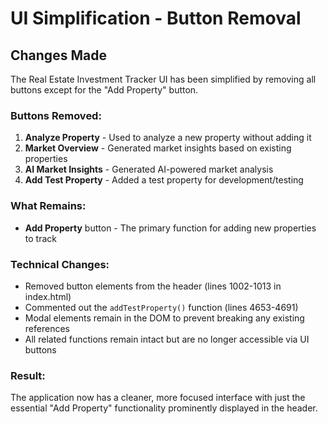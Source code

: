 # UI Simplification - Button Removal

## Changes Made

The Real Estate Investment Tracker UI has been simplified by removing all buttons except for the "Add Property" button.

### Buttons Removed:
1. **Analyze Property** - Used to analyze a new property without adding it
2. **Market Overview** - Generated market insights based on existing properties
3. **AI Market Insights** - Generated AI-powered market analysis
4. **Add Test Property** - Added a test property for development/testing

### What Remains:
- **Add Property** button - The primary function for adding new properties to track

### Technical Changes:
- Removed button elements from the header (lines 1002-1013 in index.html)
- Commented out the `addTestProperty()` function (lines 4653-4691)
- Modal elements remain in the DOM to prevent breaking any existing references
- All related functions remain intact but are no longer accessible via UI buttons

### Result:
The application now has a cleaner, more focused interface with just the essential "Add Property" functionality prominently displayed in the header.